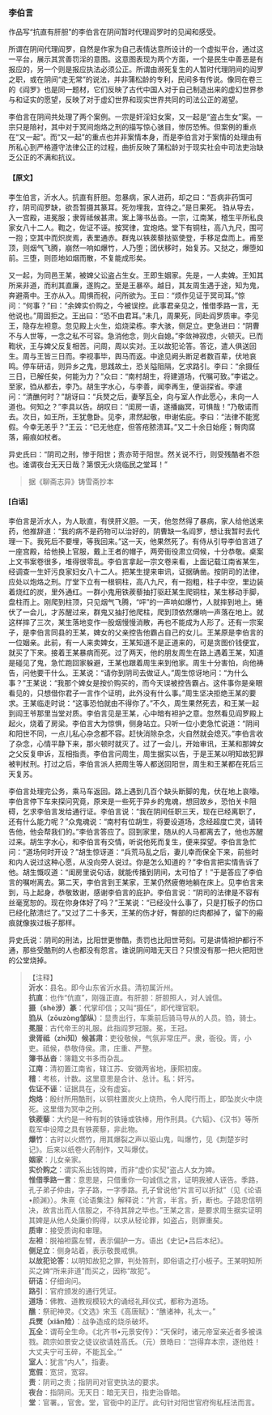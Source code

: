 <script type="text/javascript">
    var head = document.getElementsByTagName('head')[0];
    cssURL = '/public/liao.css';
    linkTag = document.createElement('link');
    linkTag.href = cssURL;
    linkTag.setAttribute('type','text/css');
    linkTag.setAttribute('rel','stylesheet');
    head.appendChild(linkTag);
</script>
### 李伯言

作品写“抗直有肝胆”的李伯言在阴间暂时代理阎罗时的见闻和感受。

所谓在阴间代理阎罗，自然是作家为自己表情达意所设计的一个虚拟平台，通过这一平台，展示其赏善罚淫的意图。这意图表现为两个方面，一个是民生中善恶是有报应的，另一个则是报应执法必须公正。所谓由濒死复生的人暂时代理阴间的阎罗之职，或在阴间“走无常”的说法，并非蒲松龄的专利，民间多有传说。像同在卷三的《阎罗》也是同一题材，它们反映了古代中国人对于自己制造出来的虚幻世界参与和证实的愿望，反映了对于虚幻世界和现实世界共同的司法公正的渴望。

李伯言在阴间共处理了两个案例。一宗是奸淫妇女案，又一起是“盗占生女”案。一宗只是陪衬，其中对于冥间炮烙之刑的描写惊心骇目，惨厉恐怖。但案例的重点在“又一起”。而“又一起”的重点也并非案情本身，而是李伯言对于案情的处理由有所私心到严格遵守法律公正的过程，曲折反映了蒲松龄对于现实社会中司法吏治缺乏公正的不满和抗议。

#### 【原文】
<section>
李生伯言，沂水人。抗直有肝胆。忽暴病，家人进药，却之曰：“吾病非药饵可疗，阴司阎罗缺，欲吾暂摄其篆耳。死勿埋我，宜待之。”是日果死。
驺从导去，入一宫殿，进冕服；隶胥祗候甚肃。案上簿书丛沓。一宗，江南某，稽生平所私良家女八十二人。鞫之，佐证不诬。按冥律，宜炮烙。堂下有铜柱，高八九尺，围可一抱；空其中而炽炭焉，表里通赤。群鬼以铁蒺藜挞驱使登，手移足盘而上。甫至顶，则烟气飞腾，崩然一响如爆竹，人乃堕；团伏移时，始复苏。又挞之，爆堕如前。三堕，则匝地如烟而散，不复能成形矣。

又一起，为同邑王某，被婢父讼盗占生女。王即生姻家。先是，一人卖婢。王知其所来非道，而利其直廉，遂购之。至是王暴卒。越日，其友周生遇于途，知为鬼，奔避斋中。王亦从入。周惧而祝，问所欲为。王曰：“烦作见证于冥司耳。”惊问：“何事？”曰：“余婢实价购之，今被误控。此事君亲见之，惟借季路一言，无他说也。”周固拒之。王出曰：“恐不由君耳。”未几，周果死，同赴阎罗质审。李见王，隐存左袒意。忽见殿上火生，焰烧梁栋。李大骇，侧足立。吏急进曰：“阴曹不与人世等，一念之私不可容。急消他念，则火自媳。”李敛神寂虑，火顿灭。已而鞫状，王与婢父反复相苦。问周，周以实对。王以故犯论答。答讫，遣人俱送回生。周与王皆三日而。李视事毕，舆马而返。中途见阙头断足者数百辈，伏地哀鸣。停车研诘，则异乡之鬼，思践故土，恐关隘阻隔，乞求路引。李曰：“余摄任三日，已解任矣，何能为力？”众曰：“南村胡生，将建道场，代嘱可致。”李诺之。至家，驺从都去，李乃。胡生字水心，与李善，闻李再生，便诣探省。李遽问：“清醮何时？”胡讶曰：“兵燹之后，妻孥瓦全，向与室人作此愿心，未向一人道也。何知之？”李具以告。胡叹曰：“闺房一语，遂播幽冥，可惧哉！”乃敬诺而去。次日，如王所，王犹惫卧。见李，肃然起敬，申谢佑庇。李曰：“法律不能宽假。今幸无恙乎？”王云：“已无他症，但答疮脓溃耳。”又二十余日始痊；臀肉腐落，瘢痕如杖者。

异史氏曰：“阴司之刑，惨于阳世；责亦苛于阳世。然关说不行，则受残酷者不怨也。谁谓夜台无天日哉？第恨无火烧临民之堂耳！”

</section>

> 据《聊斋志异》铸雪斋抄本

#### [白话]
<aside>

李伯言是沂水人，为人耿直，有侠肝义胆。一天，他忽然得了暴病，家人给他送来药，他推辞道：“我的病不是药物可以治好的，阴曹缺一名阎罗，想让我暂时去代理一下。我死后不要埋，等我回来。”这一天，他果然死了。有侍从引导李伯言进了一座宫殿，给他换上官服，戴上王者的帽子，两旁衙役肃立伺候，十分恭敬。桌案上文书案卷很多，堆得很零乱。李伯言拿起一宗文卷来看，上面记载江南省某生，经调查一生奸污良家妇女八十二人。把某生提来审讯，证据确凿。按阴司的法律，应处以炮烙之刑。厅堂下立有一根铜柱，高八九尺，有一抱粗，柱子中空，里边装着烧红的炭，里外通红。一群小鬼用铁蒺藜抽打驱赶某生爬铜柱，某生移动手脚，盘柱而上。刚爬到柱顶，只见烟气飞腾，“呯”的一声响如爆竹，人就摔到地上。蜷伏了一会儿，才苏醒过来，群鬼又抽打他爬柱，爬到顶依然爆响一声落在地上。就这样摔了三次，某生落地变作一股烟慢慢消散，再也不能成为人形了。还有一宗案子，是李伯言同县的王某，婢女的父亲控告他霸占自己的女儿。王某原是李伯言的一位姻亲。此前，有一人来卖婢女，王某知道不是正道来的，可是贪图价钱便宜，就买了下来。接着王某暴病而死。过了两天，他的朋友周生在路上遇着王某，知道是碰见了鬼，急忙跑回家躲避，王某也跟着周生来到他家。周生十分害怕，向他祷告，问他要干什么。王某说：“请你到阴司去做证人。”周生惊讶地问：“为什么事？”王某说：“我那个婢女是按价购买的，而今天误被控告霸占。这件事你是亲眼看见的，只想借你君子一言作个证明，此外没有什么事。”周生坚决拒绝王某的要求。王某临走时说：“这事恐怕就由不得你了。”不久，周生果然死去，和王某一起到阎王爷那里当堂对质。李伯言见是王某，心中暗有袒护之意。忽然看见阎罗殿上起火，烧着了房梁。李伯言大为惊惧，侧身站立。只听一位小吏急忙说道：“阴间和阳世不同，一点儿私心杂念都不容。赶快消除杂念，火自然就会熄灭。”李伯言收了杂念，心情平静下来，那火顿时就灭了。过了一会儿，开始审讯，王某和那婢女之父反复申诉，互相指责。李伯言问周生，周生据实以告，于是王某以明知故犯罪被判杖刑。打过之后，李伯言派人把周生等人都送回阳世，周生和王某都在死后三天复苏。

李伯言处理完公务，乘马车返回。路上遇到几百个缺头断脚的鬼，伏在地上哀嚎。李伯言停下车来探问究竟，原来是一些死于异乡的鬼魂，想回故乡，恐怕关卡阻碍，乞求李伯言发给通行证。李伯言说：“我在阴间任职三天，现在已经离职了，还有什么能力呢？”众鬼魂说：“南村有位胡生，将要设道场，念经超度亡灵，请转告他，他会帮我们的。”李伯言答应了。回到家里，随从的人马都离去了，他也苏醒过来。胡生字水心，和李伯言有交情，听说他死而复生，便来探望。李伯言急忙问：“道场何时开设？”胡生惊讶道：“兵荒马乱之后，妻儿幸而保全下来，前些时和内人说过这种心愿，从没向旁人说过。你是怎么知道的？”李伯言把实情告诉了他。胡生慨叹道：“闺房里说句话，就能传播到阴间，太可怕了！”于是答应了李伯言的嘱咐离去。第二天，李伯言到王某家，王某仍然疲倦地躺在床上。见李伯言来到，马上起身，恭敬致谢，感谢李伯言的庇护。李伯言说：“阴司的法律是不容有丝毫宽恕的。现在你身体好了吗？”王某说：“已经没什么事了，只是打板子的伤口已经化脓溃烂了。”又过了二十多天，王某的伤才好，臀部的烂肉都掉了，留下的瘢痕就像挨过板子那样。

异史氏说：阴司的刑法，比阳世更惨酷，责罚也比阳世苛刻。可是讲情袒护都行不通，那些受酷刑的人也都没有怨言。谁说阴间暗无天日？只恨没有那一把火把阳世的公堂烧掉。

</aside>

> 【注释】  
<b>沂水</b>：县名。即今山东省沂水县。清初属沂州。  
<b>抗直</b>：也作“伉直”，刚强正直。有肝胆：肝胆照人，对人诚信。  
<b>摄（shè涉）篆</b>：代掌印信；又叫“摄任”，即代理官职。  
<b>驺从（zōuzòng邹纵）</b>：显贵出行，车乘前后骑马导从的人员。驺，骑士。  
<b>冕服</b>：古代帝王的礼服。此指阎罗冠服。冕，王冠。  
<b>隶胥祗（zhī知）候甚肃</b>：吏役敬候，气氛非常庄严。隶，衙役。胥，小吏。祗候，恭敬侍侯。肃，庄重、严整。  
<b>簿书丛沓</b>：簿籍文书多而杂乱。  
<b>江南</b>：清初置江南省，辖江苏、安徽两省地，康熙初废。  
<b>稽</b>：考核，计数。这里意思是合计、总计。私：奸污。  
<b>佐证不诬</b>：证据具在，没有虚妄。  
<b>炮烙</b>：殷纣所用酷刑，以铜柱置炭火上烧热，令人爬行而上，即坠炭火中烧死。这里借为冥中之刑。  
<b>铁蒺藜</b>：大约是一种有刺的铁锤或铁棒，用作刑具。《六韬》、《汉书》等所载军中设障之具有铁蒺藜，非此物。  
<b>爆竹</b>：古时以火燃竹，用其爆裂之声以驱山鬼，叫爆竹，见《荆楚岁时记》。后来以纸卷火药制作，又叫爆仗。  
<b>姻家</b>：儿女亲家。  
<b>实价购之</b>：谓实系出钱购婢，而非“虚价实契”盗占人女为婢。  
<b>惟借季路一言</b>：意思是，只借重你一句诚信之言，证明我被人诬告。季路，孔子弟子仲由，字子路，一字季路。孔子曾说他“片言可以折狱”（见《论语•颜渊》）。朱熹《论语集注》解释说：“片言，半言。折，断也。子路忠信明决，故言出而人信服之，不待其辞之毕也。”王某之言，是要求周生据实证明其婢是从他人处廉价购得，以求从轻论罪，如盗占，则罪重矣。  
<b>质审</b>：接受质询和审理。  
<b>左袒</b>：脱袖袒露左臂，表示偏护一方。语出《史记•吕后本纪》。  
<b>侧足立</b>：侧身站着，表示敬畏戒惧。  
<b>以故犯论答</b>：以明知故犯之罪，判处笞刑，即俗语之打小板子。王某明知所买之婢“所来非道”而买之，因称“故犯”。  
<b>研诘</b>：仔细询问。  
<b>路引</b>：官府颁发的通行凭证。  
<b>道场</b>：佛教、道教规模较大的诵经礼拜仪式，都称为道场。  
<b>醮</b>：祭祀神灵。《文选》宋玉《高唐赋》：“醮诸神，礼太一。”  
<b>兵燹（xiǎn险）</b>：战争造成的烧杀破坏。  
<b>瓦全</b>：谓苟全生命。《北齐书•元景安传》：“天保时，诸元帝室亲近者多被诛戮。疏宗如景安之徒议欲请姓高氏。（元）景皓曰：‘岂得弃本宗，逐他姓！大丈夫宁可玉碎，不能瓦全。’”  
<b>室人</b>：犹言“内人”，指妻。  
<b>宽假</b>：宽贷，宽容。  
<b>责</b>：阴司之责；指阴司对官吏执法的要求。  
<b>夜台</b>：指阴间。无天日：暗无天日，指吏治昏暗。  
<b>堂</b>：官署。，官舍。堂，官衙中的正厅。此句针对阳世官府徇私枉法而言。  
